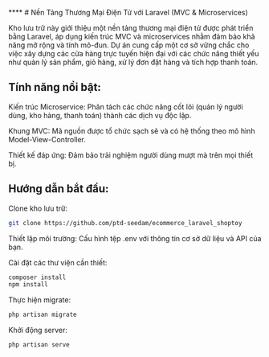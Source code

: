\*\*\*\* # Nền Tảng Thương Mại Điện Tử với Laravel (MVC & Microservices)

Kho lưu trữ này giới thiệu một nền tảng thương mại điện tử được phát triển bằng Laravel, áp dụng kiến trúc MVC và microservices nhằm đảm bảo khả năng mở rộng và tính mô-đun. Dự án cung cấp một cơ sở vững chắc cho việc xây dựng các cửa hàng trực tuyến hiện đại với các chức năng thiết yếu như quản lý sản phẩm, giỏ hàng, xử lý đơn đặt hàng và tích hợp thanh toán.

## Tính năng nổi bật:

Kiến trúc Microservice: Phân tách các chức năng cốt lõi (quản lý người dùng, kho hàng, thanh toán) thành các dịch vụ độc lập.

Khung MVC: Mã nguồn được tổ chức sạch sẽ và có hệ thống theo mô hình Model-View-Controller.

Thiết kế đáp ứng: Đảm bảo trải nghiệm người dùng mượt mà trên mọi thiết bị.

## Hướng dẫn bắt đầu:

Clone kho lưu trữ:

```bash
git clone https://github.com/ptd-seedam/ecommerce_laravel_shoptoy
```

Thiết lập môi trường: Cấu hình tệp .env với thông tin cơ sở dữ liệu và API của bạn.

Cài đặt các thư viện cần thiết:

```bash
composer install
npm install
```

Thực hiện migrate:

```bash
php artisan migrate
```

Khởi động server:

```bash
php artisan serve
```
